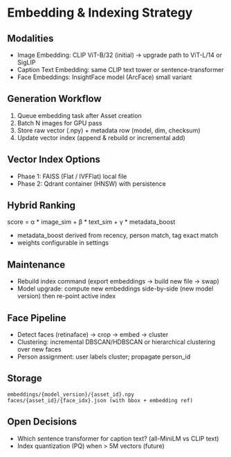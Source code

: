 # Embedding & Indexing Strategy

## Modalities
- Image Embedding: CLIP ViT-B/32 (initial) → upgrade path to ViT-L/14 or SigLIP
- Caption Text Embedding: same CLIP text tower or sentence-transformer
- Face Embeddings: InsightFace model (ArcFace) small variant

## Generation Workflow
1. Queue embedding task after Asset creation
2. Batch N images for GPU pass
3. Store raw vector (.npy) + metadata row (model, dim, checksum)
4. Update vector index (append & rebuild or incremental add)

## Vector Index Options
- Phase 1: FAISS (Flat / IVFFlat) local file
- Phase 2: Qdrant container (HNSW) with persistence

## Hybrid Ranking
score = α * image_sim + β * text_sim + γ * metadata_boost
- metadata_boost derived from recency, person match, tag exact match
- weights configurable in settings

## Maintenance
- Rebuild index command (export embeddings → build new file → swap)
- Model upgrade: compute new embeddings side-by-side (new model version) then re-point active index

## Face Pipeline
- Detect faces (retinaface) → crop → embed → cluster
- Clustering: incremental DBSCAN/HDBSCAN or hierarchical clustering over new faces
- Person assignment: user labels cluster; propagate person_id

## Storage
```
embeddings/{model_version}/{asset_id}.npy
faces/{asset_id}/{face_idx}.json (with bbox + embedding ref)
```

## Open Decisions
- Which sentence transformer for caption text? (all-MiniLM vs CLIP text)
- Index quantization (PQ) when > 5M vectors (future)
